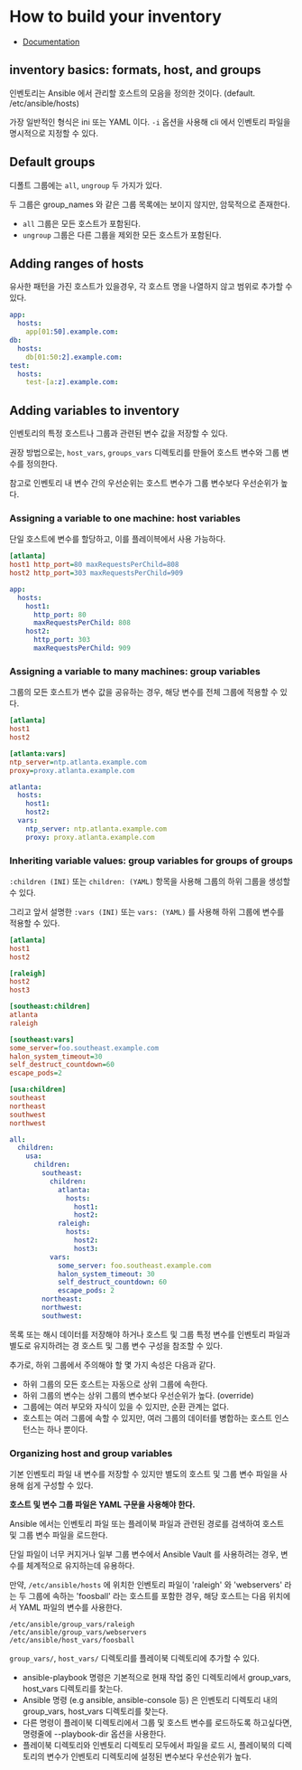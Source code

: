 # How to build your inventory

* [Documentation](https://docs.ansible.com/ansible/latest/user_guide/intro_inventory.html#how-to-build-your-inventory)


## inventory basics: formats, host, and groups

인벤토리는 Ansible 에서 관리할 호스트의 모음을 정의한 것이다. (default. /etc/ansible/hosts)

가장 일반적인 형식은 ini 또는 YAML 이다. `-i` 옵션을 사용해 cli 에서 인벤토리 파일을 명시적으로 지정할 수 있다.


## Default groups 

디폴트 그룹에는 `all`, `ungroup` 두 가지가 있다. 

두 그룹은 group_names 와 같은 그룹 목록에는 보이지 않지만, 암묵적으로 존재한다.

* `all` 그룹은 모든 호스트가 포함된다.
* `ungroup` 그룹은 다른 그룹을 제외한 모든 호스트가 포함된다.


## Adding ranges of hosts

유사한 패턴을 가진 호스트가 있을경우, 각 호스트 명을 나열하지 않고 범위로 추가할 수 있다.

```yaml
app:
  hosts:
    app[01:50].example.com:
db:
  hosts:
    db[01:50:2].example.com:
test:
  hosts:
    test-[a:z].example.com:
```


## Adding variables to inventory

인벤토리의 특정 호스트나 그룹과 관련된 변수 값을 저장할 수 있다. 

권장 방법으로는, `host_vars`, `groups_vars` 디렉토리를 만들어 호스트 변수와 그룹 변수를 정의한다.

참고로 인벤토리 내 변수 간의 우선순위는 호스트 변수가 그룹 변수보다 우선순위가 높다.


### Assigning a variable to one machine: host variables

단일 호스트에 변수를 할당하고, 이를 플레이븍에서 사용 가능하다.

```ini
[atlanta]
host1 http_port=80 maxRequestsPerChild=808
host2 http_port=303 maxRequestsPerChild=909
```

```yaml
app:
  hosts:
    host1:
      http_port: 80
      maxRequestsPerChild: 808
    host2:
      http_port: 303
      maxRequestsPerChild: 909
```


### Assigning a variable to many machines: group variables

그룹의 모든 호스트가 변수 값을 공유하는 경우, 해당 변수를 전체 그룹에 적용할 수 있다.

```ini
[atlanta]
host1
host2

[atlanta:vars]
ntp_server=ntp.atlanta.example.com
proxy=proxy.atlanta.example.com
```

```yaml
atlanta:
  hosts:
    host1:
    host2:
  vars:
    ntp_server: ntp.atlanta.example.com
    proxy: proxy.atlanta.example.com
```


### Inheriting variable values: group variables for groups of groups

`:children (INI)` 또는 `children: (YAML)` 항목을 사용해 그룹의 하위 그룹을 생성할 수 있다.

그리고 앞서 설명한 `:vars (INI)` 또는 `vars: (YAML)` 를 사용해 하위 그룹에 변수를 적용할 수 있다.

```ini
[atlanta]
host1
host2

[raleigh]
host2
host3

[southeast:children]
atlanta
raleigh

[southeast:vars]
some_server=foo.southeast.example.com
halon_system_timeout=30
self_destruct_countdown=60
escape_pods=2

[usa:children]
southeast
northeast
southwest
northwest
```

```yaml
all:
  children:
    usa:
      children:
        southeast:
          children:
            atlanta:
              hosts:
                host1:
                host2:
            raleigh:
              hosts:
                host2:
                host3:
          vars:
            some_server: foo.southeast.example.com
            halon_system_timeout: 30
            self_destruct_countdown: 60
            escape_pods: 2
        northeast:
        northwest:
        southwest:
```

목록 또는 해시 데이터를 저장해야 하거나 호스트 및 그룹 특정 변수를 인벤토리 파일과 별도로 유지하려는 경 호스트 및 그룹 변수 구성을 참조할 수 있다.

추가로, 하위 그룹에서 주의해야 할 몇 가지 속성은 다음과 같다.

* 하위 그룹의 모든 호스트는 자동으로 상위 그룹에 속한다.
* 하위 그룹의 변수는 상위 그룹의 변수보다 우선순위가 높다. (override)
* 그룹에는 여러 부모와 자식이 있을 수 있지만, 순환 관계는 없다.
* 호스트는 여러 그룹에 속할 수 있지만, 여러 그룹의 데이터를 병합하는 호스트 인스턴스는 하나 뿐이다.


### Organizing host and group variables

기본 인벤토리 파일 내 변수를 저장할 수 있지만 별도의 호스트 및 그룹 변수 파일을 사용해 쉽게 구성할 수 있다.

**호스트 및 변수 그룹 파일은 YAML 구문을 사용해야 한다.** 

Ansible 에서는 인벤토리 파일 또는 플레이북 파일과 관련된 경로를 검색하여 호스트 및 그룹 변수 파일을 로드한다.

단일 파일이 너무 커지거나 일부 그룹 변수에서 Ansible Vault 를 사용하려는 경우, 변수를 체계적으로 유지하는데 유용하다.

만약, `/etc/ansible/hosts` 에 위치한 인벤토리 파일이 'raleigh' 와 'webservers' 라는 두 그룹에 속하는 'foosball' 라는 호스트를 포함한 경우, 해당 호스트는 다음 위치에서 YAML 파일의 변수를 사용한다.
```shell
/etc/ansible/group_vars/raleigh
/etc/ansible/group_vars/webservers
/etc/ansible/host_vars/foosball
```

`group_vars/`, `host_vars/` 디렉토리를 플레이북 디렉토리에 추가할 수 있다.

* ansible-playbook 명령은 기본적으로 현재 작업 중인 디렉토리에서 group_vars, host_vars 디렉토리를 찾는다.
* Ansible 명령 (e.g ansible, ansible-console 등) 은 인벤토리 디렉토리 내의 group_vars, host_vars 디렉토리를 찾는다. 
* 다른 명령이 플레이북 디렉토리에서 그룹 및 호스트 변수를 로드하도록 하고싶다면, 명령줄에 --playbook-dir 옵션을 사용한다.
* 플레이북 디렉토리와 인벤토리 디렉토리 모두에서 파일을 로드 시, 플레이북의 디렉토리의 변수가 인벤토리 디렉토리에 설정된 변수보다 우선순위가 높다.
